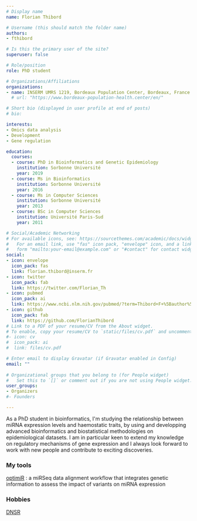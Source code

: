 ```yaml
---
# Display name
name: Florian Thibord

# Username (this should match the folder name)
authors:
- fthibord

# Is this the primary user of the site?
superuser: false

# Role/position
role: PhD student

# Organizations/Affiliations
organizations:
- name: INSERM UMRS 1219, Bordeaux Population Center, Bordeaux, France
  # url: "https://www.bordeaux-population-health.center/en/"

# Short bio (displayed in user profile at end of posts)
# bio: 

interests:
- Omics data analysis
- Development
- Gene regulation

education:
  courses:
  - course: PhD in Bioinformatics and Genetic Epidemiology
    institution: Sorbonne Université
    year: 2019
  - course: Ms in Bioinformatics
    institution: Sorbonne Université 
    year: 2016
  - course: Ms in Computer Sciences
    institution: Sorbonne Université 
    year: 2013
  - course: BSc in Computer Sciences
    institution: Université Paris-Sud 
    year: 2011

# Social/Academic Networking
# For available icons, see: https://sourcethemes.com/academic/docs/widgets/#icons
#   For an email link, use "fas" icon pack, "envelope" icon, and a link in the
#   form "mailto:your-email@example.com" or "#contact" for contact widget.
social:
- icon: envelope
  icon_pack: fas
  link: florian.thibord@inserm.fr
- icon: twitter
  icon_pack: fab
  link: https://twitter.com/Florian_Th
- icon: pubmed
  icon_pack: ai
  link: https://www.ncbi.nlm.nih.gov/pubmed/?term=Thibord+F+%5Bauthor%5D
- icon: github
  icon_pack: fab
  link: https://github.com/FlorianThibord
# Link to a PDF of your resume/CV from the About widget.
# To enable, copy your resume/CV to `static/files/cv.pdf` and uncomment the lines below.  
#- icon: cv
#  icon_pack: ai
#  link: files/cv.pdf

# Enter email to display Gravatar (if Gravatar enabled in Config)
email: ""
  
# Organizational groups that you belong to (for People widget)
#   Set this to `[]` or comment out if you are not using People widget.  
user_groups:
- Organizers
#- Founders

---
```

As a PhD student in bioinformatics, I'm studying the relationship between miRNA expression levels and haemostatic traits, by using and developping advanced bioinformatics and biostatistical methodologies on epidemiological datasets. I am in particular keen to extend my knowledge on regulatory mechanisms of gene expression and I always look forward to work with new people and contribute to exciting discoveries.


### My tools

[optimiR](https://github.com/FlorianThibord/OptimiR) : a miRSeq data alignment workflow that integrates genetic information to assess the impact of variants on miRNA expression 


### Hobbies

[DNSR](https://www.youtube.com/channel/UCBsaXVkcfV7sFUR_eaVF3KQ)
